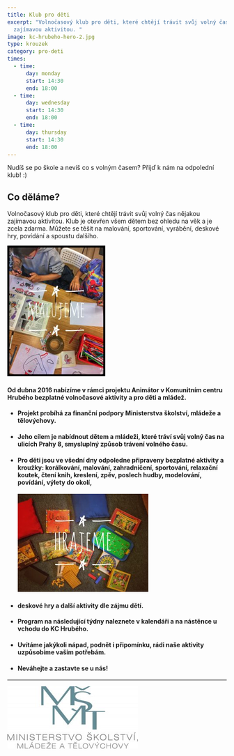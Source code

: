 ```yaml
---
title: Klub pro děti
excerpt: "Volnočasový klub pro děti, které chtějí trávit svůj volný čas nějakou
  zajímavou aktivitou. "
image: kc-hrubeho-hero-2.jpg
type: krouzek
category: pro-deti
times:
  - time:
      day: monday
      start: 14:30
      end: 18:00
  - time:
      day: wednesday
      start: 14:30
      end: 18:00
  - time:
      day: thursday
      start: 14:30
      end: 18:00
---
```

<!--StartFragment-->

Nudíš se po škole a nevíš co s volným časem? Přijď k nám na odpolední klub! :)

## Co děláme?

Volnočasový klub pro děti, které chtějí trávit svůj volný čas nějakou zajímavou aktivitou. Klub je otevřen všem dětem bez ohledu na věk a je zcela zdarma. Můžete se těšit na malování, sportování, vyrábění, deskové hry, povídání a spoustu dalšího.

![](malujeme-225x300.jpg)

#### Od dubna 2016 nabízíme v rámci projektu Animátor v Komunitním centru Hrubého bezplatné volnočasové aktivity a pro děti a mládež.

* #### Projekt probíhá za finanční podpory Ministerstva školství, mládeže a tělovýchovy.
* #### Jeho cílem je nabídnout dětem a mládeži, které tráví svůj volný čas na ulicích Prahy 8, smysluplný způsob trávení volného času.
* #### Pro děti jsou ve všední dny odpoledne připraveny bezplatné aktivity a kroužky: korálkování, malování, zahradničení, sportování, relaxační koutek, čtení knih, kreslení, zpěv, poslech hudby, modelování, povídání, výlety do okolí,

  ![](hrajeme-300x225.jpg)
* #### deskové hry a další aktivity dle zájmu dětí.
* #### Program na následující týdny naleznete v kalendáři a na nástěnce u vchodu do KC Hrubého.
* #### Uvítáme jakýkoli nápad, podnět i připomínku, rádi naše aktivity uzpůsobíme vašim potřebám.
* #### Neváhejte a zastavte se u nás!

- - -

![](msmt-logo-300x143.jpg)